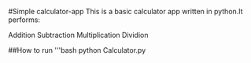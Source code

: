 #Simple calculator-app
This is a basic calculator app written in python.It performs:

Addition
Subtraction
Multiplication
Dividion

##How to run
'''bash
python Calculator.py
